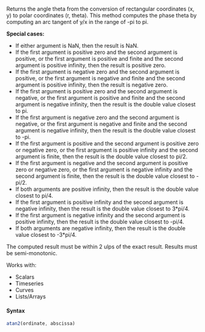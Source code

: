 Returns the angle theta from the conversion of rectangular coordinates (x, y) to polar coordinates (r, theta). This method computes the phase theta by computing an arc tangent of y/x in the range of -pi to pi.

**Special cases:**
* If either argument is NaN, then the result is NaN.
* If the first argument is positive zero and the second argument is positive, or the first argument is positive and finite and the second argument is positive infinity, then the result is positive zero.
* If the first argument is negative zero and the second argument is positive, or the first argument is negative and finite and the second argument is positive infinity, then the result is negative zero.
* If the first argument is positive zero and the second argument is negative, or the first argument is positive and finite and the second argument is negative infinity, then the result is the double value closest to pi.
* If the first argument is negative zero and the second argument is negative, or the first argument is negative and finite and the second argument is negative infinity, then the result is the double value closest to -pi.
* If the first argument is positive and the second argument is positive zero or negative zero, or the first argument is positive infinity and the second argument is finite, then the result is the double value closest to pi/2.
* If the first argument is negative and the second argument is positive zero or negative zero, or the first argument is negative infinity and the second argument is finite, then the result is the double value closest to -pi/2.
* If both arguments are positive infinity, then the result is the double value closest to pi/4.
* If the first argument is positive infinity and the second argument is negative infinity, then the result is the double value closest to 3*pi/4.
* If the first argument is negative infinity and the second argument is positive infinity, then the result is the double value closest to -pi/4.
* If both arguments are negative infinity, then the result is the double value closest to -3*pi/4.

The computed result must be within 2 ulps of the exact result. Results must be semi-monotonic.

Works with:
* Scalars
* Timeseries
* Curves
* Lists/Arrays

#### Syntax
```js
atan2(ordinate, abscissa)
```
